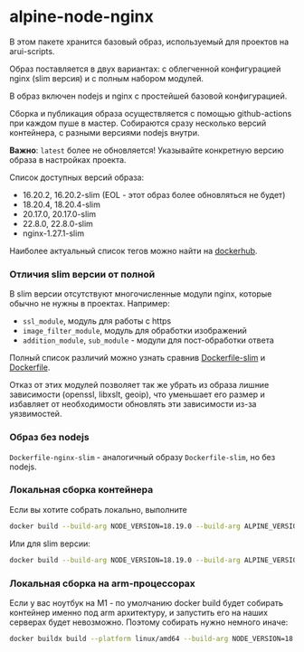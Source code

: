alpine-node-nginx
===

В этом пакете хранится базовый образ, используемый для проектов на arui-scripts.

Образ поставляется в двух вариантах: с облегченной конфигурацией nginx (slim версия) и с полным набором модулей.

В образ включен nodejs и nginx с простейшей базовой конфигурацией.

Сборка и публикация образа осуществляется с помощью github-actions при каждом пуше в мастер.
Собираются сразу несколько версий контейнера, с разными версиями nodejs внутри.

**Важно**: `latest` более не обновляется! Указывайте конкретную версию образа в настройках проекта.

Список доступных версий образа:
- 16.20.2, 16.20.2-slim (EOL - этот образ более обновляться не будет)
- 18.20.4, 18.20.4-slim
- 20.17.0, 20.17.0-slim
- 22.8.0, 22.8.0-slim
- nginx-1.27.1-slim

Наиболее актуальный список тегов можно найти на [dockerhub](https://hub.docker.com/r/alfabankui/arui-scripts/tags).


### Отличия slim версии от полной
В slim версии отсутствуют многочисленные модули nginx, которые обычно не нужны в проектах. Например:

- `ssl_module`, модуль для работы с https
- `image_filter_module`, модуль для обработки изображений
- `addition_module`, `sub_module` - модули для пост-обработки ответа

Полный список различий можно узнать сравнив [Dockerfile-slim](Dockerfile-slim) и [Dockerfile](Dockerfile).

Отказ от этих модулей позволяет так же убрать из образа лишние зависимости (openssl, libxslt, geoip), что уменьшает его размер и избавляет от
необходимости обновлять эти зависимости из-за уязвимостей.

### Образ без nodejs

`Dockerfile-nginx-slim` - аналогичный образу `Dockerfile-slim`, но без nodejs.

### Локальная сборка контейнера
Если вы хотите собрать локально, выполните

```sh
docker build --build-arg NODE_VERSION=18.19.0 --build-arg ALPINE_VERSION=3.19 -t alfabankui/arui-scripts:test .
```
Или для slim версии:
```sh
docker build --build-arg NODE_VERSION=18.19.0 --build-arg ALPINE_VERSION=3.19 -t alfabankui/arui-scripts:test -f Dockerfile-slim .
```

### Локальная сборка на arm-процессорах
Если у вас ноутбук на M1 - по умолчанию docker build будет собирать контейнер именно под arm архитектуру, и запустить
его на наших серверах будет невозможно. Поэтому собирать нужно немного иначе:

```sh
docker buildx build --platform linux/amd64 --build-arg NODE_VERSION=18.19.0 --build-arg ALPINE_VERSION=3.19 -t alfabankui/arui-scripts:test -f Dockerfile-slim --load .
```

